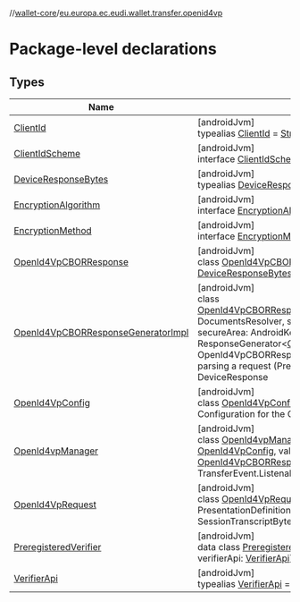 //[wallet-core](../../index.md)/[eu.europa.ec.eudi.wallet.transfer.openid4vp](index.md)

# Package-level declarations

## Types

| Name | Summary |
|---|---|
| [ClientId](index.md#-875823108%2FClasslikes%2F1615067946) | [androidJvm]<br>typealias [ClientId](index.md#-875823108%2FClasslikes%2F1615067946) = [String](https://kotlinlang.org/api/latest/jvm/stdlib/kotlin/-string/index.html) |
| [ClientIdScheme](-client-id-scheme/index.md) | [androidJvm]<br>interface [ClientIdScheme](-client-id-scheme/index.md) |
| [DeviceResponseBytes](index.md#943895756%2FClasslikes%2F1615067946) | [androidJvm]<br>typealias [DeviceResponseBytes](index.md#943895756%2FClasslikes%2F1615067946) = [ByteArray](https://kotlinlang.org/api/latest/jvm/stdlib/kotlin/-byte-array/index.html) |
| [EncryptionAlgorithm](-encryption-algorithm/index.md) | [androidJvm]<br>interface [EncryptionAlgorithm](-encryption-algorithm/index.md) |
| [EncryptionMethod](-encryption-method/index.md) | [androidJvm]<br>interface [EncryptionMethod](-encryption-method/index.md) |
| [OpenId4VpCBORResponse](-open-id4-vp-c-b-o-r-response/index.md) | [androidJvm]<br>class [OpenId4VpCBORResponse](-open-id4-vp-c-b-o-r-response/index.md)(val deviceResponseBytes: [DeviceResponseBytes](index.md#943895756%2FClasslikes%2F1615067946)) : Response |
| [OpenId4VpCBORResponseGeneratorImpl](-open-id4-vp-c-b-o-r-response-generator-impl/index.md) | [androidJvm]<br>class [OpenId4VpCBORResponseGeneratorImpl](-open-id4-vp-c-b-o-r-response-generator-impl/index.md)(documentsResolver: DocumentsResolver, storageEngine: StorageEngine, secureArea: AndroidKeystoreSecureArea) : ResponseGenerator&lt;[OpenId4VpRequest](-open-id4-vp-request/index.md)&gt; <br>OpenId4VpCBORResponseGeneratorImpl class is used for parsing a request (Presentation Definition) and generating the DeviceResponse |
| [OpenId4VpConfig](-open-id4-vp-config/index.md) | [androidJvm]<br>class [OpenId4VpConfig](-open-id4-vp-config/index.md)<br>Configuration for the OpenId4Vp transfer. |
| [OpenId4vpManager](-open-id4vp-manager/index.md) | [androidJvm]<br>class [OpenId4vpManager](-open-id4vp-manager/index.md)(context: [Context](https://developer.android.com/reference/kotlin/android/content/Context.html), openId4VpConfig: [OpenId4VpConfig](-open-id4-vp-config/index.md), val responseGenerator: [OpenId4VpCBORResponseGeneratorImpl](-open-id4-vp-c-b-o-r-response-generator-impl/index.md)) : TransferEvent.Listenable |
| [OpenId4VpRequest](-open-id4-vp-request/index.md) | [androidJvm]<br>class [OpenId4VpRequest](-open-id4-vp-request/index.md)(val presentationDefinition: PresentationDefinition, val sessionTranscript: SessionTranscriptBytes) : Request |
| [PreregisteredVerifier](-preregistered-verifier/index.md) | [androidJvm]<br>data class [PreregisteredVerifier](-preregistered-verifier/index.md)(var clientId: [ClientId](index.md#-875823108%2FClasslikes%2F1615067946), var verifierApi: [VerifierApi](index.md#-1538977700%2FClasslikes%2F1615067946)) |
| [VerifierApi](index.md#-1538977700%2FClasslikes%2F1615067946) | [androidJvm]<br>typealias [VerifierApi](index.md#-1538977700%2FClasslikes%2F1615067946) = [String](https://kotlinlang.org/api/latest/jvm/stdlib/kotlin/-string/index.html) |
